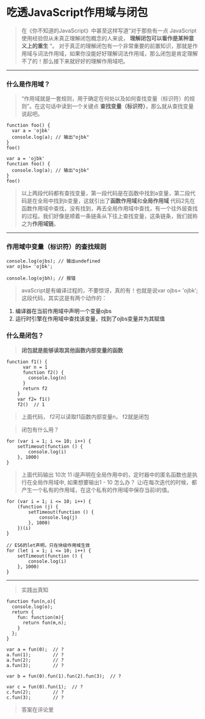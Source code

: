 # 吃透JavaScript作用域与闭包
> 在《你不知道的JavaScript》中甚至这样写道“对于那些有一点 JavaScript 使用经验但从未真正理解闭包概念的人来说， **理解闭包可以看作是某种意义上的重生** ”。
对于真正的理解闭包有一个非常重要的前置知识，那就是作用域与词法作用域，如果你没能好好理解词法作用域，那么闭包是肯定理解不了的！那么接下来就好好的理解作用域吧。
***

### 什么是作用域？
> “作用域就是一套规则，用于确定在何处以及如何查找变量（标识符）的规则”。在这句话中读到一个关键点 **查找变量（标识符）**，那么就从查找变量说起吧。

```
function foo() {
  var a = 'ojbk'
  console.log(a); // 输出"ojbk"
}
foo()

```
```
var a = 'ojbk'
function foo() {
  console.log(a); // 输出"ojbk"
}
foo()

```

> 以上两段代码都有查找变量，第一段代码是在函数中找到a变量，第二段代码是在全局中找到b变量，这就引出了**函数作用域**和**全局作用域**
代码2先在函数作用域中查找，没有找到，再去全局作用域中查找，有一个往外层查找的过程。我们好像是顺着一条链条从下往上查找变量，这条链条，我们就称之为**作用域链**。

***
### 作用域中变量（标识符）的查找规则
```
console.log(ojbs); // 输出undefined
var ojbs= 'ojbk'; 

```
```
console.log(ojbh); // 报错

```
> avaScript是有编译过程的，不要惊讶，真的有！也就是说var ojbs= 'ojbk'; 这段代码，其实这是有两个动作的：
1. 编译器在当前作用域中声明一个变量ojbs
1.  运行时引擎在作用域中查找该变量，找到了ojbs变量并为其赋值

### 什么是闭包？
> **闭包就是能够读取其他函数内部变量的函数**

```
function f1() {
      var n = 1
      function f2() {
        console.log(n)
      }
      return f2
    }
    var f2= f1()
    f2()  // 1
```
> 上面代码， f2可以读取f1函数内部变量n， f2就是闭包

> 闭包有什么用？

```
for (var i = 1; i <= 10; i++) {
	setTimeout(function () {
		console.log(i)
	}, 1000)
}
```
> 上面代码输出 10次 11
i是声明在全局作用中的，定时器中的匿名函数也是执行在全局作用域中,
如果想要输出1 - 10 怎么办？ 
让i在每次迭代的时候，都产生一个私有的作用域，在这个私有的作用域中保存当前i的值。

```
for (var i = 1; i <= 10; i++) {
	(function (j) {
		setTimeout(function () {
			console.log(j)
		}, 1000)
	})(i)
}
```
```
// ES6的let声明，只在块级作用域生效
for (let i = 1; i <= 10; i++) {
	setTimeout(function () {
		console.log(i)
	}, 1000)
}
```
***
> 实践出真知

```
function fun(n,o){
  console.log(o);
  return {
    fun: function(m){
      return fun(m,n);
    }
  };
}

var a = fun(0);  // ?
a.fun(1);        // ?        
a.fun(2);        // ?
a.fun(3);        // ?

var b = fun(0).fun(1).fun(2).fun(3);  // ?

var c = fun(0).fun(1);  // ?
c.fun(2);        // ?
c.fun(3);        // ?
```
> 答案在评论里

